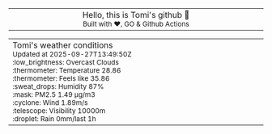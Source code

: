 
<div align="center">
<table>
<tbody>
<td align="center">
<img width="2000" height="0"><br>
Hello, this is Tomi's github 👋<br>
<sup>Built with ❤️, GO & Github Actions</sup><br>
<img width="2000" height="0">
</td>
</tbody>
</table>
</div>
<table>
<tbody>
<td align="left">
<img width="2000" height="0"><br>
Tomi's weather conditions<br>
<sup>Updated at 2025-09-27T13:49:50Z</sup><br>
<sup>:low_brightness: Overcast Clouds</sup><br>
<sup>:thermometer: Temperature 28.86 </sup><br>
<sup>:thermometer: Feels like 35.86</sup><br>
<sup>:sweat_drops: Humidity 87%</sup><br>
<sup>:mask: PM2.5 1.49 μg/m3</sup><br>
<sup>:cyclone: Wind 1.89m/s </sup><br>
<sup>:telescope: Visibility 10000m </sup><br>
<sup>:droplet: Rain 0mm/last 1h </sup><br>
<img width="2000" height="0">
</td>
<td align="left">
<img width="2000" height="0"><br>
<br>
<img width="2000" height="0">
</td>
</tbody>
</table>
</div>
    